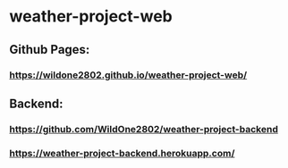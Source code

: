 # weather-project-web

## Github Pages:
### https://wildone2802.github.io/weather-project-web/

## Backend:
### https://github.com/WildOne2802/weather-project-backend
### https://weather-project-backend.herokuapp.com/
